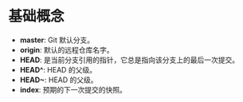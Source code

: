 # 基础概念

- **master**: Git 默认分支。
- **origin**: 默认的远程仓库名字。
- **HEAD**: 是当前分支引用的指针，它总是指向该分支上的最后一次提交。
- **HEAD^**: HEAD 的父级。
- **HEAD~**: HEAD 的父级。
- **index**: 预期的下一次提交的快照。
